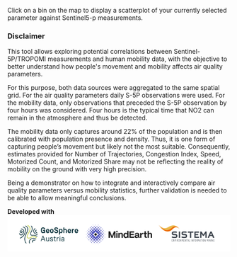 Click on a bin on the map to display a scatterplot of your currently selected parameter against Sentinel5-p measurements.

### Disclaimer
This tool allows exploring potential correlations between Sentinel-5P/TROPOMI measurements and human mobility data, with the objective to better understand how people's movement and mobility affects air quality parameters.

For this purpose, both data sources were aggregated to the same spatial grid. For the air quality parameters daily S-5P observations were used. For the mobility data, only observations that preceded the S-5P observation by four hours was considered. Four hours is the typical time that NO2 can remain in the atmosphere and thus be detected.

The mobility data only captures around 22% of the population and is then calibrated with population presence and density. Thus, it is one form of capturing people’s movement but likely not the most suitable. Consequently, estimates provided for Number of Trajectories, Congestion Index, Speed, Motorized Count, and Motorized Share may not be reflecting the reality of mobility on the ground with very high precision.

Being a demonstrator on how to integrate and interactively compare air quality parameters versus mobility statistics, further validation is needed to be able to allow meaningful conclusions.

**Developed with**  
![](https://github.com/eurodatacube/eodash-assets/blob/main/collections/gtif-logos/sistema-mindearth-geosphere.png)
